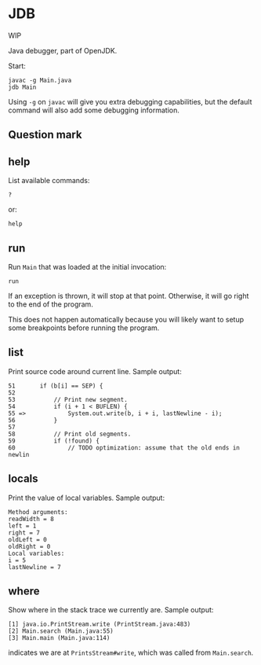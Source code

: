 # JDB

WIP

Java debugger, part of OpenJDK.

Start:

    javac -g Main.java
    jdb Main

Using `-g` on `javac` will give you extra debugging capabilities, but the default command will also add some debugging information.

## Question mark

## help

List available commands:

    ?

or:

    help

## run

Run `Main` that was loaded at the initial invocation:

    run

If an exception is thrown, it will stop at that point. Otherwise, it will go right to the end of the program.

This does not happen automatically because you will likely want to setup some breakpoints before running the program.

## list

Print source code around current line. Sample output:

    51       if (b[i] == SEP) {
    52
    53           // Print new segment.
    54           if (i + 1 < BUFLEN) {
    55 =>            System.out.write(b, i + i, lastNewline - i);
    56           }
    57
    58           // Print old segments.
    59           if (!found) {
    60               // TODO optimization: assume that the old ends in newlin

## locals

Print the value of local variables. Sample output:

    Method arguments:
    readWidth = 8
    left = 1
    right = 7
    oldLeft = 0
    oldRight = 0
    Local variables:
    i = 5
    lastNewline = 7

## where

Show where in the stack trace we currently are. Sample output:

    [1] java.io.PrintStream.write (PrintStream.java:483)
    [2] Main.search (Main.java:55)
    [3] Main.main (Main.java:114)

indicates we are at `PrintsStream#write`, which was called from `Main.search`.
